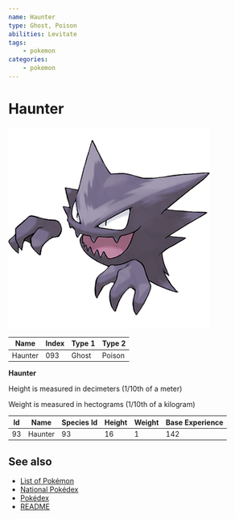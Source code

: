 ```yaml
---
name: Haunter
type: Ghost, Poison
abilities: Levitate
tags:
    - pokemon
categories:
    - pokemon
---
```


# Haunter


![Haunter](images/093.png)

| **Name** | **Index** | **Type 1** | **Type 2** |
|----|----|----|----|
| Haunter | 093 | Ghost | Poison  |

**Haunter** 


Height is measured in decimeters (1/10th of a meter)

Weight is measured in hectograms (1/10th of a kilogram)

| **Id** | **Name** | **Species Id** | **Height** | **Weight** | **Base Experience** |
|--------|----------|----------------|------------|------------|---------------------|
| 93 | Haunter | 93 | 16 | 1 | 142 |


## See also

- [List of Pokémon](../pokemon.md)
- [National Pokédex](../national_pokedex.md)
- [Pokédex](../pokedex.md)
- [README](../README.md)
